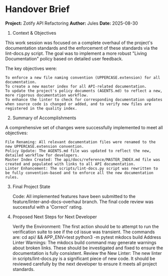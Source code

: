 # Handover Brief

**Project:** Zotify API Refactoring
**Author:** Jules
**Date:** 2025-08-30

1. Context & Objectives

This work session was focused on a complete overhaul of the project's documentation standards and the enforcement of these standards via the lint-docs.py script. The goal was to implement a more robust "Living Documentation" policy based on detailed user feedback.

The key objectives were:

    To enforce a new file naming convention (UPPERCASE.extension) for all documentation.
    To create a new master index for all API-related documentation.
    To update the project's policy documents (AGENTS.md) to reflect a new, more rigorous documentation workflow.
    To enhance the linter to check for corresponding documentation updates when source code is changed or added, and to verify new files are registered in the quality index.

2. Summary of Accomplishments

A comprehensive set of changes were successfully implemented to meet all objectives:

    File Renaming: All relevant documentation files were renamed to the new UPPERCASE.extension convention.
    Policy Update: The AGENTS.md file was updated to reflect the new, detailed workflow for developers.
    Master Index Created: The api/docs/reference/MASTER_INDEX.md file was created and populated with links to all API documentation.
    Linter Enhancement: The scripts/lint-docs.py script was rewritten to be fully convention-based and to enforce all the new documentation rules.

3. Final Project State

    Code: All implemented features have been submitted to the feature/linter-and-docs-overhaul branch. The final code review was successful with a 'Correct' rating.

4. Proposed Next Steps for Next Developer

    Verify the Environment: The first action should be to attempt to run the verification suite to see if the cd issue was transient. The commands are:
        cd api/ && APP_ENV=test python3 -m pytest
        mkdocs build
    Address Linter Warnings: The mkdocs build command may generate warnings about broken links. These should be investigated and fixed to ensure the documentation is fully consistent.
    Review the New Linter: The new linter in scripts/lint-docs.py is a significant piece of new code. It should be reviewed carefully by the next developer to ensure it meets all project standards.
